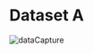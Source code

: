# Dataset A
![dataCapture](https://github.com/High-Rate-SHM-Working-Group/Dataset-7-forced-vibration-and-shock/assets/137818573/96273911-c4a6-4fed-9497-f2c95cd530f4)
